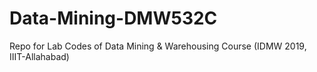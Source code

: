 # Data-Mining-DMW532C
Repo for Lab Codes of Data Mining &amp; Warehousing Course (IDMW 2019, IIIT-Allahabad)
